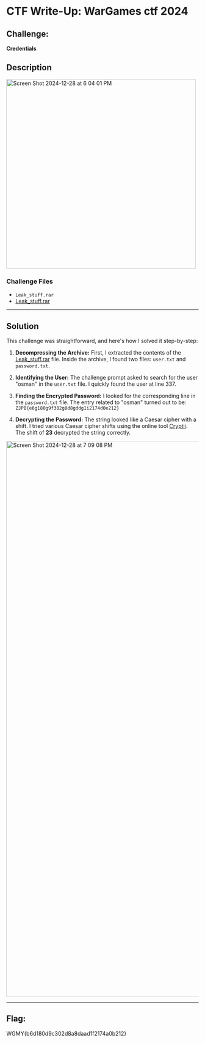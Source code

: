 # CTF Write-Up: WarGames ctf 2024

## Challenge:
**Credentials**

## Description

<img width="496" alt="Screen Shot 2024-12-28 at 6 04 01 PM" src="https://github.com/user-attachments/assets/6806d12b-3a0c-4b5b-bfa1-5080db29a603" />


### Challenge Files
- `Leak_stuff.rar`
- [Leak_stuff.rar](./CTF-Write_ups/Leak_stuff.rar)

---

## Solution

This challenge was straightforward, and here's how I solved it step-by-step:

1. **Decompressing the Archive:**
   First, I extracted the contents of the [Leak_stuff.rar](./CTF-Write_ups/Leak_stuff.rar) file. Inside the archive, I found two files: `user.txt` and `password.txt`.

2. **Identifying the User:**
   The challenge prompt asked to search for the user "osman" in the `user.txt` file. I quickly found the user at line 337.

3. **Finding the Encrypted Password:**
   I looked for the corresponding line in the `password.txt` file. The entry related to "osman" turned out to be: `ZJPB{e6g180g9f302g8d8gddg1i2174d0e212}`

4. **Decrypting the Password:**
   The string looked like a Caesar cipher with a shift. I tried various Caesar cipher shifts using the online tool [Cryptii](https://cryptii.com/). The shift of **23** decrypted the string correctly.
<img width="1455" alt="Screen Shot 2024-12-28 at 7 09 08 PM" src="https://github.com/user-attachments/assets/0505e2f3-0a7d-44a6-a012-89f181c4c59d" />

---

## Flag:
   WGMY{b6d180d9c302d8a8daad1f2174a0b212}
